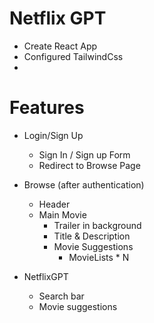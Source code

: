# Netflix GPT

- Create React App
- Configured TailwindCss
- 

# Features
- Login/Sign Up
     - Sign In / Sign up Form
     - Redirect to Browse Page

- Browse (after authentication)
     - Header
     - Main Movie
          - Trailer in background
          - Title & Description
          - Movie Suggestions
               - MovieLists * N

- NetflixGPT
     - Search bar
     - Movie suggestions